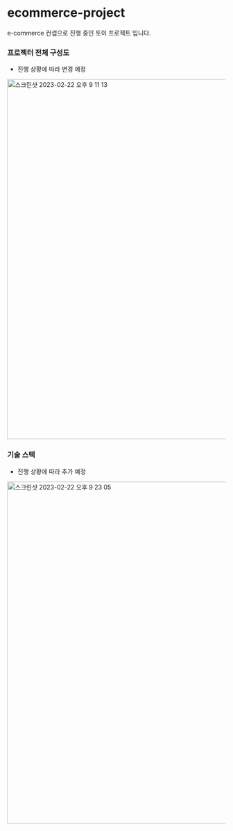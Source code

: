 # ecommerce-project

e-commerce 컨셉으로 진행 중인 토이 프로젝트 입니다.

### 프로젝터 전체 구성도
- 진행 상황에 따라 변경 예정
<img width="828" alt="스크린샷 2023-02-22 오후 9 11 13" src="https://user-images.githubusercontent.com/81811559/220616602-8af0f592-e9b3-4f7e-86d3-9f97463af9c1.png">


### 기술 스택
- 진행 상황에 따라 추가 예정
<img width="787" alt="스크린샷 2023-02-22 오후 9 23 05" src="https://user-images.githubusercontent.com/81811559/220618714-25d19950-6f37-4a90-a3a2-77253eb3640d.png">
